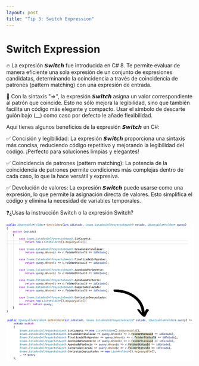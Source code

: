 ```yaml
---
layout: post
title: "Tip 3: Switch Expression"
---
```


# Switch Expression

🔥 La expresión 𝙎𝙬𝙞𝙩𝙘𝙝 fue introducida en C# 8. Te permite evaluar de manera eficiente una sola expresión de un conjunto de expresiones candidatas, determinando la coincidencia a través de coincidencia de patrones (pattern matching) con una expresión de entrada.

🚀 Con la sintaxis "=>", la expresión 𝙎𝙬𝙞𝙩𝙘𝙝 asigna un valor correspondiente al patrón que coincide. Esto no sólo mejora la legibilidad, sino que también facilita un código más elegante y compacto. Usar el símbolo de descarte guión bajo (__) como caso por defecto le añade flexibilidad.

Aquí tienes algunos beneficios de la expresión 𝙎𝙬𝙞𝙩𝙘𝙝 en C#:

✅ Concisión y legibilidad: La expresión 𝙎𝙬𝙞𝙩𝙘𝙝 proporciona una sintaxis más concisa, reduciendo código repetitivo y mejorando la legibilidad del código. ¡Perfecto para soluciones limpias y elegantes!

✅ Coincidencia de patrones (pattern matching): La potencia de la coincidencia de patrones permite condiciones más complejas dentro de cada caso, lo que la hace versátil y expresiva.

✅ Devolución de valores: La expresión 𝙎𝙬𝙞𝙩𝙘𝙝 puede usarse como una expresión, lo que permite la asignación directa de valores. Esto simplifica el código y elimina la necesidad de variables temporales.

❓¿Usas la instrucción Switch o la expresión Switch?



![alt text](<image (3).png>)

